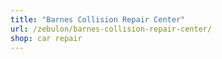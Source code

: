 ```yaml
---
title: "Barnes Collision Repair Center"
url: /zebulon/barnes-collision-repair-center/
shop: car repair
---
```

